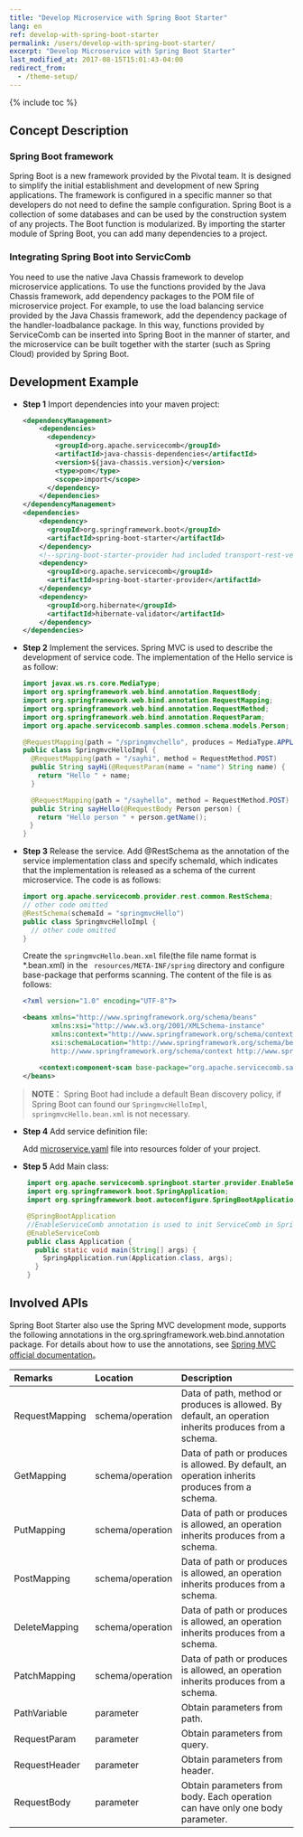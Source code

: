 ```yaml
---
title: "Develop Microservice with Spring Boot Starter"
lang: en
ref: develop-with-spring-boot-starter
permalink: /users/develop-with-spring-boot-starter/
excerpt: "Develop Microservice with Spring Boot Starter"
last_modified_at: 2017-08-15T15:01:43-04:00
redirect_from:
  - /theme-setup/
---
```


{% include toc %}
## Concept Description
### **Spring Boot framework**
Spring Boot is a new framework provided by the Pivotal team. It is designed to simplify the initial establishment and development of new Spring applications. The framework is configured in a specific manner so that developers do not need to define the sample configuration. Spring Boot is a collection of some databases and can be used by the construction system of any projects. The Boot function is modularized. By importing the starter module of Spring Boot, you can add many dependencies to a project.
### **Integrating Spring Boot into ServicComb**
You need to use the native Java Chassis framework to develop microservice applications. To use the functions provided by the Java Chassis framework, add dependency packages to the POM file of microservice project. For example, to use the load balancing service provided by the Java Chassis framework, add the dependency package of the handler-loadbalance package. In this way, functions provided by ServiceComb can be inserted into Spring Boot in the manner of starter, and the microservice can be built together with the starter (such as Spring Cloud) provided by Spring Boot.
## Development Example

* **Step 1** Import dependencies into your maven project:

   ```xml
   <dependencyManagement>
       <dependencies>
         <dependency>
           <groupId>org.apache.servicecomb</groupId>
           <artifactId>java-chassis-dependencies</artifactId>
           <version>${java-chassis.version}</version>
           <type>pom</type>
           <scope>import</scope>
         </dependency>
       </dependencies>
   </dependencyManagement>
   <dependencies>
       <dependency>
         <groupId>org.springframework.boot</groupId>
         <artifactId>spring-boot-starter</artifactId>
       </dependency>
       <!--spring-boot-starter-provider had included transport-rest-vertx and transport-highway-->
       <dependency>
         <groupId>org.apache.servicecomb</groupId>
         <artifactId>spring-boot-starter-provider</artifactId>
       </dependency>
       <dependency>
         <groupId>org.hibernate</groupId>
         <artifactId>hibernate-validator</artifactId>
       </dependency>
   </dependencies>
   ```

* **Step 2** Implement the services. Spring MVC is used to describe the development of service code. The implementation of the Hello service is as follow:

   ```java
   import javax.ws.rs.core.MediaType;
   import org.springframework.web.bind.annotation.RequestBody;
   import org.springframework.web.bind.annotation.RequestMapping;
   import org.springframework.web.bind.annotation.RequestMethod;
   import org.springframework.web.bind.annotation.RequestParam;
   import org.apache.servicecomb.samples.common.schema.models.Person;

   @RequestMapping(path = "/springmvchello", produces = MediaType.APPLICATION_JSON)
   public class SpringmvcHelloImpl {
     @RequestMapping(path = "/sayhi", method = RequestMethod.POST)
     public String sayHi(@RequestParam(name = "name") String name) {
   　  return "Hello " + name;
     }

     @RequestMapping(path = "/sayhello", method = RequestMethod.POST)
     public String sayHello(@RequestBody Person person) {
   　  return "Hello person " + person.getName();
   　}
   }
   ```

* **Step 3** Release the service. Add @RestSchema as the annotation of the service implementation class and specify schemaId, which indicates that the implementation is released as a schema of the current microservice. The code is as follows:

   ```java
   import org.apache.servicecomb.provider.rest.common.RestSchema;
   // other code omitted
   @RestSchema(schemaId = "springmvcHello")
   public class SpringmvcHelloImpl {
     // other code omitted
   }
   ```

   Create the ```springmvcHello.bean.xml```  file(the file name format is *.bean.xml) in the ``` resources/META-INF/spring``` directory and configure base-package that performs scanning. The content of the file is as follows:

   ```xml
   <?xml version="1.0" encoding="UTF-8"?>

   <beans xmlns="http://www.springframework.org/schema/beans"
          xmlns:xsi="http://www.w3.org/2001/XMLSchema-instance"
          xmlns:context="http://www.springframework.org/schema/context"
          xsi:schemaLocation="http://www.springframework.org/schema/beans classpath:org/springframework/beans/factory/xml/spring-beans-3.0.xsd
          http://www.springframework.org/schema/context http://www.springframework.org/schema/context/spring-context-3.0.xsd">

       <context:component-scan base-package="org.apache.servicecomb.samples.springmvc.provider"/>
   </beans>
   ```

> **NOTE**：
Spring Boot had include a default Bean discovery policy, if Spring Boot can found our `SpringmvcHelloImpl`, `springmvcHello.bean.xml` is not necessary.

* **Step 4** Add service definition file:

   Add [microservice.yaml](http://servicecomb.incubator.apache.org/cn/users/service-definition/) file into resources folder of your project.

* **Step 5** Add Main class:

   ```java
    import org.apache.servicecomb.springboot.starter.provider.EnableServiceComb;
    import org.springframework.boot.SpringApplication;
    import org.springframework.boot.autoconfigure.SpringBootApplication;

    @SpringBootApplication
    //EnableServiceComb annotation is used to init ServiceComb in Spring Boot
    @EnableServiceComb
    public class Application {
      public static void main(String[] args) {
        SpringApplication.run(Application.class, args);
      }
    }
   ```

## Involved APIs

Spring Boot Starter also use the Spring MVC development mode, supports the following annotations in the org.springframework.web.bind.annotation package. For details about how to use the annotations, see [Spring MVC official documentation](https://docs.spring.io/spring/docs/current/spring-framework-reference/html/mvc.html)。

| Remarks        | Location         | Description                              |
| :------------- | :--------------- | :--------------------------------------- |
| RequestMapping | schema/operation | Data of path, method or produces is allowed. By default, an operation inherits produces from a schema. |
| GetMapping     | schema/operation | Data of path or produces is allowed. By default, an operation inherits produces from a schema. |
| PutMapping     | schema/operation | Data of path or produces is allowed, an operation inherits produces from a schema. |
| PostMapping    | schema/operation | Data of path or produces is allowed, an operation inherits produces from a schema. |
| DeleteMapping  | schema/operation | Data of path or produces is allowed, an operation inherits produces from a schema. |
| PatchMapping   | schema/operation | Data of path or produces is allowed, an operation inherits produces from a schema. |
| PathVariable   | parameter        | Obtain parameters from path.             |
| RequestParam   | parameter        | Obtain parameters from query.            |
| RequestHeader  | parameter        | Obtain parameters from header.           |
| RequestBody    | parameter        | Obtain parameters from body. Each operation can have only one body parameter. |
